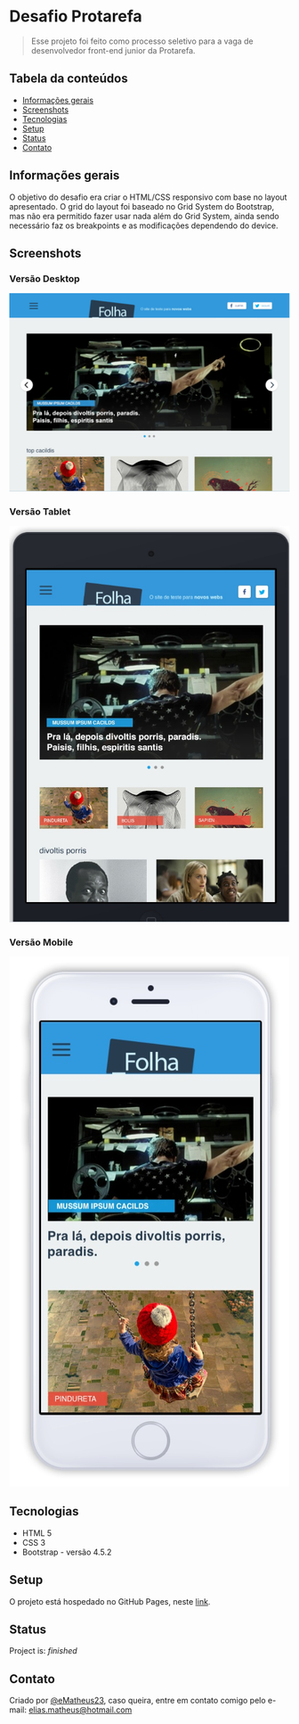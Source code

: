 # Desafio Protarefa
> Esse projeto foi feito como processo seletivo para a vaga de desenvolvedor front-end junior da Protarefa. 

## Tabela da conteúdos
* [Informações gerais](#informações-gerais)
* [Screenshots](#screenshots)
* [Tecnologias](#tecnologias)
* [Setup](#setup)
* [Status](#status)
* [Contato](#contato)

## Informações gerais
O objetivo do desafio era criar o HTML/CSS responsivo com base no layout apresentado. O grid do layout foi baseado no Grid System do Bootstrap, mas não era permitido fazer usar nada além do Grid System, ainda sendo necessário faz os breakpoints e as modificações dependendo do device.

## Screenshots
### Versão Desktop
![Versão Desktop](./images/screenshot-desktop.jpg)

### Versão Tablet
![Versão Tablet](./images/screenshot-tablet.jpg)

### Versão Mobile
![Versão Mobile](./images/screenshot-mobile.jpg)

## Tecnologias
* HTML 5
* CSS 3
* Bootstrap - versão 4.5.2

## Setup
O projeto está hospedado no GitHub Pages, neste [link](https://ematheus23.github.io/processo-protarefa/). 

## Status
Project is: _finished_

## Contato
Criado por [@eMatheus23](https://github.com/eMatheus23/), caso queira, entre em contato comigo pelo e-mail: [elias.matheus@hotmail.com](elias.matheus@hotmail.com)
